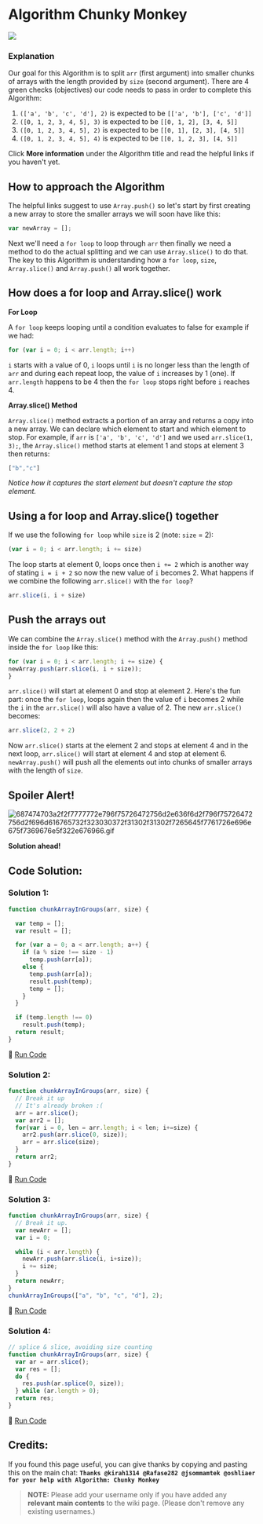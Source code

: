 # Algorithm Chunky Monkey

![](https://i.imgur.com/RdrnNvA.png)

### Explanation

Our goal for this Algorithm is to split `arr` (first argument) into smaller chunks of arrays with the length provided by `size` (second argument). There are 4 green checks (objectives) our code needs to pass in order to complete this Algorithm:

1. `(['a', 'b', 'c', 'd'], 2)` is expected to be `[['a', 'b'], ['c', 'd']]`
2. `([0, 1, 2, 3, 4, 5], 3)` is expected to be `[[0, 1, 2], [3, 4, 5]]`
3. `([0, 1, 2, 3, 4, 5], 2)` is expected to be `[[0, 1], [2, 3], [4, 5]]`
4. `([0, 1, 2, 3, 4, 5], 4)` is expected to be `[[0, 1, 2, 3], [4, 5]]`

Click **More information** under the Algorithm title and read the helpful links if you haven't yet.

## How to approach the Algorithm

The helpful links suggest to use `Array.push()` so let's start by first creating a new array to store the smaller arrays we will soon have like this:

```javascript
var newArray = [];
```

Next we'll need a `for loop` to loop through `arr` then finally we need a method to do the actual splitting and we can use `Array.slice()` to do that. The key to this Algorithm is understanding how a `for loop`, `size`, `Array.slice()` and `Array.push()` all work together.

## How does a for loop and Array.slice() work

**For Loop**

A `for loop` keeps looping until a condition evaluates to false for example if we had:

```javascript
for (var i = 0; i < arr.length; i++)
```

`i` starts with a value of 0, `i` loops until `i` is no longer less than the length of `arr` and during each repeat loop, the value of `i` increases by 1 (one). If `arr.length` happens to be 4 then the `for loop` stops right before `i` reaches 4\.

**Array.slice() Method**

`Array.slice()` method extracts a portion of an array and returns a copy into a new array. We can declare which element to start and which element to stop. For example, if `arr` is `['a', 'b', 'c', 'd']` and we used `arr.slice(1, 3);`, the `Array.slice()` method starts at element 1 and stops at element 3 then returns:

```javascript
["b","c"]
```

_Notice how it captures the start element but doesn't capture the stop element._

## Using a for loop and Array.slice() together

If we use the following `for loop` while `size` is 2 (note: `size` = 2):

```javascript
(var i = 0; i < arr.length; i += size)
```

The loop starts at element 0, loops once then `i += 2` which is another way of stating `i = i + 2` so now the new value of `i` becomes 2\. What happens if we combine the following `arr.slice()` with the `for loop`?

```javascript
arr.slice(i, i + size)
```

## Push the arrays out

We can combine the `Array.slice()` method with the `Array.push()` method inside the `for loop` like this:

```javascript
for (var i = 0; i < arr.length; i += size) {
newArray.push(arr.slice(i, i + size));
}
```

`arr.slice()` will start at element 0 and stop at element 2\. Here's the fun part: once the `for loop`, loops again then the value of `i` becomes 2 while the `i` in the `arr.slice()` will also have a value of 2\. The new `arr.slice()` becomes:

```javascript
arr.slice(2, 2 + 2)
```

Now `arr.slice()` starts at the element 2 and stops at element 4 and in the next loop, `arr.slice()` will start at element 4 and stop at element 6\. `newArray.push()` will push all the elements out into chunks of smaller arrays with the length of `size`.

## Spoiler Alert!

![687474703a2f2f7777772e796f75726472756d2e636f6d2f796f75726472756d2f696d616765732f323030372f31302f31302f7265645f7761726e696e675f7369676e5f322e676966.gif](https://files.gitter.im/FreeCodeCamp/Wiki/nlOm/thumb/687474703a2f2f7777772e796f75726472756d2e636f6d2f796f75726472756d2f696d616765732f323030372f31302f31302f7265645f7761726e696e675f7369676e5f322e676966.gif)

**Solution ahead!**

## Code Solution:

### Solution 1:

```javascript
function chunkArrayInGroups(arr, size) {

  var temp = [];
  var result = [];

  for (var a = 0; a < arr.length; a++) {
    if (a % size !== size - 1)
      temp.push(arr[a]);
    else {
      temp.push(arr[a]);
      result.push(temp);
      temp = [];
    }
  }

  if (temp.length !== 0)
    result.push(temp);
  return result;
}
```

:rocket: [Run Code](https://repl.it/CLjU/24)

### Solution 2:

```javascript
function chunkArrayInGroups(arr, size) {
  // Break it up
  // It's already broken :(
  arr = arr.slice();
  var arr2 = [];
  for(var i = 0, len = arr.length; i < len; i+=size) {
    arr2.push(arr.slice(0, size));
    arr = arr.slice(size);
  }
  return arr2;
}
```

:rocket: [Run Code](https://repl.it/CLjU/25)

### Solution 3:

```javascript
function chunkArrayInGroups(arr, size) {
  // Break it up.
  var newArr = [];
  var i = 0;

  while (i < arr.length) {
    newArr.push(arr.slice(i, i+size));
    i += size;
  }
  return newArr;
}
chunkArrayInGroups(["a", "b", "c", "d"], 2);
```

:rocket: [Run Code](https://repl.it/CLjU/26)

### Solution 4:

```javascript
// splice & slice, avoiding size counting
function chunkArrayInGroups(arr, size) {
  var ar = arr.slice();
  var res = [];
  do {
    res.push(ar.splice(0, size));
  } while (ar.length > 0);
  return res;
}
```

:rocket: [Run Code](https://repl.it/CLjU/27)

## Credits:

If you found this page useful, you can give thanks by copying and pasting this on the main chat: **`Thanks @kirah1314 @Rafase282 @jsommamtek @oshliaer for your help with Algorithm: Chunky Monkey`**

> **NOTE:** Please add your username only if you have added any **relevant main contents** to the wiki page. (Please don't remove any existing usernames.)
